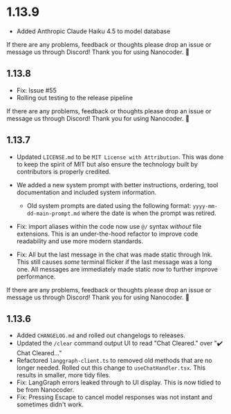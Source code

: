 # 1.13.9

- Added Anthropic Claude Haiku 4.5 to model database

If there are any problems, feedback or thoughts please drop an issue or message us through Discord! Thank you for using Nanocoder. 🙌

## 1.13.8

- Fix: Issue #55
- Rolling out testing to the release pipeline

If there are any problems, feedback or thoughts please drop an issue or message us through Discord! Thank you for using Nanocoder. 🙌

## 1.13.7

- Updated `LICENSE.md` to be `MIT License with Attribution`. This was done to keep the spirit of MIT but also ensure the technology built by contributors is properly credited.
- We added a new system prompt with better instructions, ordering, tool documentation and included system information.

  - Old system prompts are dated using the following format: `yyyy-mm-dd-main-prompt.md` where the date is when the prompt was retired.

- Fix: import aliases within the code now use `@/` syntax _without_ file extensions. This is an under-the-hood refactor to improve code readability and use more modern standards.
- Fix: All but the last message in the chat was made static through Ink. This still causes _some_ terminal flicker if the last message was a long one. All messages are immediately made static now to further improve performance.

If there are any problems, feedback or thoughts please drop an issue or message us through Discord! Thank you for using Nanocoder. 🙌

## 1.13.6

- Added `CHANGELOG.md` and rolled out changelogs to releases.
- Updated the `/clear` command output UI to read "Chat Cleared." over "✔️ Chat Cleared..."
- Refactored `langgraph-client.ts` to removed old methods that are no longer needed. Rolled out this change to `useChatHandler.tsx`. This results in smaller, more tidy files.
- Fix: LangGraph errors leaked through to UI display. This is now tidied to be from Nanocoder.
- Fix: Pressing Escape to cancel model responses was not instant and sometimes didn't work.
